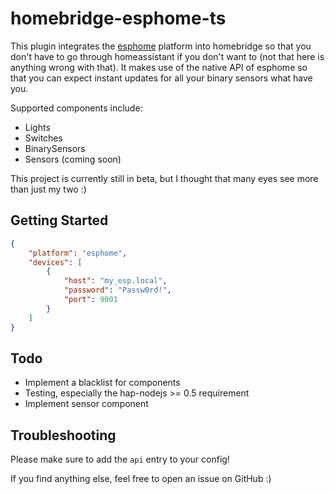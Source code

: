 # homebridge-esphome-ts

This plugin integrates the [esphome](https://esphome.io/) platform into homebridge so that you don't have to go
through homeassistant if you don't want to (not that here is anything wrong with that). It makes use of the native API of esphome
so that you can expect instant updates for all your binary sensors what have you.

Supported components include:

* Lights
* Switches
* BinarySensors
* Sensors (coming soon)

This project is currently still in beta, but I thought that many eyes see more than just
my two :)

## Getting Started

```json
{
    "platform": "esphome",
    "devices": [
        {
            "host": "my_esp.local",
            "password": "Passw0rd!",
            "port": 9001
        }
    ]
}
```

## Todo

* Implement a blacklist for components
* Testing, especially the hap-nodejs >= 0.5 requirement
* Implement sensor component

## Troubleshooting

Please make sure to add the `api` entry to your config!

If you find anything else, feel free to open an issue on GitHub :)
